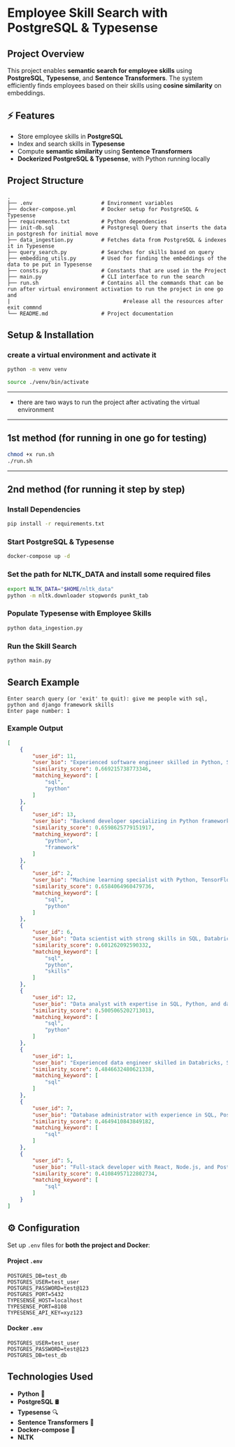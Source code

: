 # Employee Skill Search with PostgreSQL & Typesense

##  Project Overview
This project enables **semantic search for employee skills** using **PostgreSQL**, **Typesense**, and **Sentence Transformers**. The system efficiently finds employees based on their skills using **cosine similarity** on embeddings.

## ⚡ Features
- Store employee skills in **PostgreSQL**
- Index and search skills in **Typesense**
- Compute **semantic similarity** using **Sentence Transformers**
- **Dockerized PostgreSQL & Typesense**, with Python running locally

##  Project Structure
```
.
├── .env                      # Environment variables
├── docker-compose.yml        # Docker setup for PostgreSQL & Typesense
├── requirements.txt          # Python dependencies
├── init-db.sql               # Postgresql Query that inserts the data in postgresh for initial move
├── data_ingestion.py         # Fetches data from PostgreSQL & indexes it in Typesense
├── query_search.py           # Searches for skills based on query
├── embedding_utils.py        # Used for finding the embeddings of the data to pe put in Typesense
├── consts.py                 # Constants that are used in the Project
├── main.py                   # CLI interface to run the search
├── run.sh                    # Contains all the commands that can be run after virtual environment activation to run the project in one go and
|                                    #release all the resources after exit commnd
└── README.md                 # Project documentation
```

##  Setup & Installation

### create a virtual environment and activate it
```sh 
python -m venv venv

source ./venv/bin/activate

```
---
- there are two ways to run the project after activating the virtual environment
---
## 1st method (for running in one go for testing)
```sh
chmod +x run.sh
./run.sh
```
---
## 2nd method (for running it step by step)

###  Install Dependencies
```sh
pip install -r requirements.txt
```

###  Start PostgreSQL & Typesense
```sh
docker-compose up -d
```

### Set the path for NLTK_DATA and install some required files
```sh
export NLTK_DATA="$HOME/nltk_data"
python -m nltk.downloader stopwords punkt_tab
```
###  Populate Typesense with Employee Skills
```sh
python data_ingestion.py
```

###  Run the Skill Search
```sh
python main.py
```

##  Search Example
```
Enter search query (or 'exit' to quit): give me people with sql, python and django framework skills
Enter page number: 1
```
### Example Output
```json
[
    {
        "user_id": 11,
        "user_bio": "Experienced software engineer skilled in Python, SQL, and cloud computing",
        "similarity_score": 0.669215738773346,
        "matching_keyword": [
            "sql",
            "python"
        ]
    },
    {
        "user_id": 13,
        "user_bio": "Backend developer specializing in Python frameworks and database optimization",
        "similarity_score": 0.6598625779151917,
        "matching_keyword": [
            "python",
            "framework"
        ]
    },
    {
        "user_id": 2,
        "user_bio": "Machine learning specialist with Python, TensorFlow, and SQL experience.",
        "similarity_score": 0.6584064960479736,
        "matching_keyword": [
            "sql",
            "python"
        ]
    },
    {
        "user_id": 6,
        "user_bio": "Data scientist with strong skills in SQL, Databricks, and Python.",
        "similarity_score": 0.601262092590332,
        "matching_keyword": [
            "sql",
            "python",
            "skills"
        ]
    },
    {
        "user_id": 12,
        "user_bio": "Data analyst with expertise in SQL, Python, and data visualization",
        "similarity_score": 0.5005065202713013,
        "matching_keyword": [
            "sql",
            "python"
        ]
    },
    {
        "user_id": 1,
        "user_bio": "Experienced data engineer skilled in Databricks, SQL, and Apache Spark.",
        "similarity_score": 0.4846632480621338,
        "matching_keyword": [
            "sql"
        ]
    },
    {
        "user_id": 7,
        "user_bio": "Database administrator with experience in SQL, PostgreSQL, and MySQL.",
        "similarity_score": 0.4649410843849182,
        "matching_keyword": [
            "sql"
        ]
    },
    {
        "user_id": 5,
        "user_bio": "Full-stack developer with React, Node.js, and PostgreSQL knowledge.",
        "similarity_score": 0.41084957122802734,
        "matching_keyword": [
            "sql"
        ]
    }
]
```

## ⚙️ Configuration
Set up `.env` files for **both the project and Docker**:

#### **Project `.env`**
```
POSTGRES_DB=test_db
POSTGRES_USER=test_user
POSTGRES_PASSWORD=test@123
POSTGRES_PORT=5432
TYPESENSE_HOST=localhost
TYPESENSE_PORT=8108
TYPESENSE_API_KEY=xyz123
```

#### **Docker `.env`**
```
POSTGRES_USER=test_user
POSTGRES_PASSWORD=test@123
POSTGRES_DB=test_db
```

##  Technologies Used
- **Python** 🐍
- **PostgreSQL** 🛢️
- **Typesense** 🔍
- **Sentence Transformers** 🤖
- **Docker-compose** 🐳
- **NLTK**

